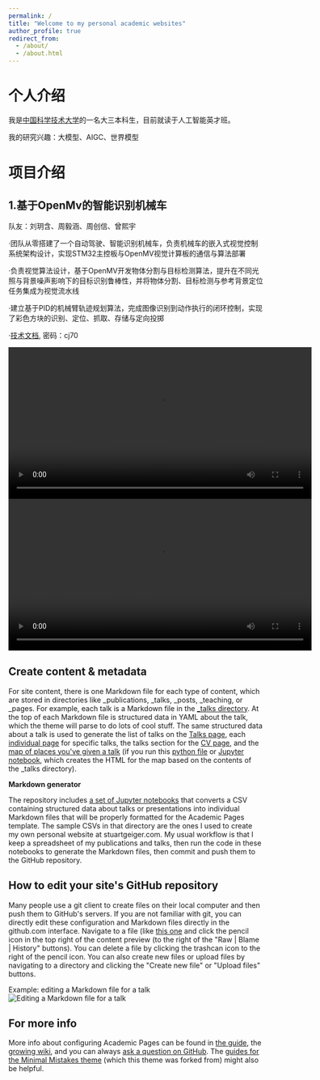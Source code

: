 ```yaml
---
permalink: /
title: "Welcome to my personal academic websites"
author_profile: true
redirect_from: 
  - /about/
  - /about.html
---
```



个人介绍
======

我是[中国科学技术大学](https://www.ustc.edu.cn/)的一名大三本科生，目前就读于人工智能英才班。

我的研究兴趣：大模型、AIGC、世界模型






项目介绍
======

1.基于OpenMv的智能识别机械车 
------
队友：刘玥含、周毅涵、周创信、曾熙宇

·团队从零搭建了一个自动驾驶、智能识别机械车，负责机械车的嵌入式视觉控制系统架构设计，实现STM32主控板与OpenMV视觉计算板的通信与算法部署

·负责视觉算法设计，基于OpenMV开发物体分割与目标检测算法，提升在不同光照与背景噪声影响下的目标识别鲁棒性，并将物体分割、目标检测与参考背景定位任务集成为视觉流水线

·建立基于PID的机械臂轨迹规划算法，完成图像识别到动作执行的闭环控制，实现了彩色方块的识别、定位、抓取、存储与定向投掷

·[技术文档](https://rec.ustc.edu.cn/share/a9fdd120-361a-11f0-b218-7f128ac1897e), 密码：cj70

<video src="../files/output.mp4" width="600" controls>
  您的浏览器不支持 video 标签。
</video>
<video src="../files/output_20250823_23145378.mp4" width="600" controls>
  您的浏览器不支持 video 标签。
</video>


Create content & metadata
------
For site content, there is one Markdown file for each type of content, which are stored in directories like _publications, _talks, _posts, _teaching, or _pages. For example, each talk is a Markdown file in the [_talks directory](https://github.com/academicpages/academicpages.github.io/tree/master/_talks). At the top of each Markdown file is structured data in YAML about the talk, which the theme will parse to do lots of cool stuff. The same structured data about a talk is used to generate the list of talks on the [Talks page](https://academicpages.github.io/talks), each [individual page](https://academicpages.github.io/talks/2012-03-01-talk-1) for specific talks, the talks section for the [CV page](https://academicpages.github.io/cv), and the [map of places you've given a talk](https://academicpages.github.io/talkmap.html) (if you run this [python file](https://github.com/academicpages/academicpages.github.io/blob/master/talkmap.py) or [Jupyter notebook](https://github.com/academicpages/academicpages.github.io/blob/master/talkmap.ipynb), which creates the HTML for the map based on the contents of the _talks directory).

**Markdown generator**

The repository includes [a set of Jupyter notebooks](https://github.com/academicpages/academicpages.github.io/tree/master/markdown_generator
) that converts a CSV containing structured data about talks or presentations into individual Markdown files that will be properly formatted for the Academic Pages template. The sample CSVs in that directory are the ones I used to create my own personal website at stuartgeiger.com. My usual workflow is that I keep a spreadsheet of my publications and talks, then run the code in these notebooks to generate the Markdown files, then commit and push them to the GitHub repository.

How to edit your site's GitHub repository
------
Many people use a git client to create files on their local computer and then push them to GitHub's servers. If you are not familiar with git, you can directly edit these configuration and Markdown files directly in the github.com interface. Navigate to a file (like [this one](https://github.com/academicpages/academicpages.github.io/blob/master/_talks/2012-03-01-talk-1.md) and click the pencil icon in the top right of the content preview (to the right of the "Raw | Blame | History" buttons). You can delete a file by clicking the trashcan icon to the right of the pencil icon. You can also create new files or upload files by navigating to a directory and clicking the "Create new file" or "Upload files" buttons. 

Example: editing a Markdown file for a talk
![Editing a Markdown file for a talk](/images/editing-talk.png)

For more info
------
More info about configuring Academic Pages can be found in [the guide](https://academicpages.github.io/markdown/), the [growing wiki](https://github.com/academicpages/academicpages.github.io/wiki), and you can always [ask a question on GitHub](https://github.com/academicpages/academicpages.github.io/discussions). The [guides for the Minimal Mistakes theme](https://mmistakes.github.io/minimal-mistakes/docs/configuration/) (which this theme was forked from) might also be helpful.

